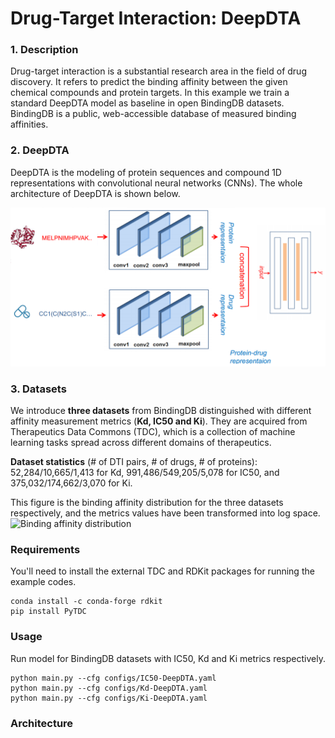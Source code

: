 # Drug-Target Interaction: DeepDTA

### 1. Description
Drug-target interaction is a substantial research area in the field of drug discovery. It refers to predict the binding
affinity between the given chemical compounds and protein targets. In this example we train a standard DeepDTA model as 
baseline in open BindingDB datasets. BindingDB is a public, web-accessible database of measured binding affinities.

### 2. DeepDTA
DeepDTA is the modeling of protein sequences and compound 1D 
representations with convolutional neural networks (CNNs). The whole architecture of DeepDTA is shown below.

![DeepDTA](deepdta.png)

### 3. Datasets
We introduce **three datasets** from BindingDB distinguished with different affinity measurement metrics 
(**Kd, IC50 and Ki**). They are acquired from Therapeutics Data Commons (TDC), which is a collection of machine learning 
tasks spread across different domains of therapeutics.

**Dataset statistics** (# of DTI pairs, # of drugs, # of proteins): 52,284/10,665/1,413 for Kd, 991,486/549,205/5,078 
for IC50, and 375,032/174,662/3,070 for Ki.

This figure is the binding affinity distribution for the three datasets respectively, and the metrics values have been transformed into
log space.
![Binding affinity distribution](bindingdb.jpg)

### Requirements
You'll need to install the external TDC and RDKit packages for running the example codes.

```
conda install -c conda-forge rdkit
pip install PyTDC
```

### Usage
Run model for BindingDB datasets with IC50, Kd and Ki metrics respectively.
```
python main.py --cfg configs/IC50-DeepDTA.yaml
python main.py --cfg configs/Kd-DeepDTA.yaml
python main.py --cfg configs/Ki-DeepDTA.yaml
```


### Architecture